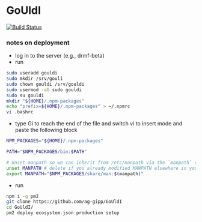 # GoUldI

[![Build Status](https://travis-ci.org/ag-gipp/GoUldI.svg?branch=master)](https://travis-ci.org/ag-gipp/GoUldI)


### notes on deployment

* log in to the server (e.g., drmf-beta)
* run
```bash
sudo useradd gouldi
sudo mkdir /srv/gouli
sudo chown gouldi /srv/gouldi
sudo usermod -aG sudo gouldi
sudo su gouldi
mkdir "${HOME}/.npm-packages"
echo "prefix=${HOME}/.npm-packages" > ~/.npmrc
vi .bashrc
```
* type Gi to reach the end of the file and switch vi to insert mode and paste the following block
```bash
NPM_PACKAGES="${HOME}/.npm-packages"

PATH="$NPM_PACKAGES/bin:$PATH"

# Unset manpath so we can inherit from /etc/manpath via the `manpath` command
unset MANPATH # delete if you already modified MANPATH elsewhere in your config
export MANPATH="$NPM_PACKAGES/share/man:$(manpath)"
```
* run
```bash
npm i -g pm2
git clone https://github.com/ag-gipp/GoUldI
cd GoUldI/
pm2 deploy ecosystem.json production setup